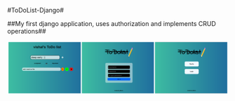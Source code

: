 #ToDoList-Django#

##My first django application, uses authorization and implements CRUD operations##

![alt text](https://github.com/Mario-Vishal/ToDoList-Django/blob/main/collage.png?raw=true)
